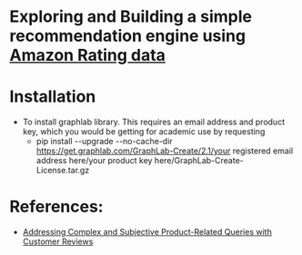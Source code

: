 # Exploring and Building a simple recommendation engine using [Amazon Rating data](http://snap.stanford.edu/data/amazon/productGraph/categoryFiles/)

# Installation
* To install graphlab library. This requires an email address and product key, which you would be getting for academic use by requesting
  * pip install --upgrade --no-cache-dir https://get.graphlab.com/GraphLab-Create/2.1/your registered email address here/your product key   here/GraphLab-Create-License.tar.gz

# References:
  * [Addressing Complex and Subjective Product-Related Queries with Customer Reviews](http://cseweb.ucsd.edu/~jmcauley/pdfs/www16b.pdf)
